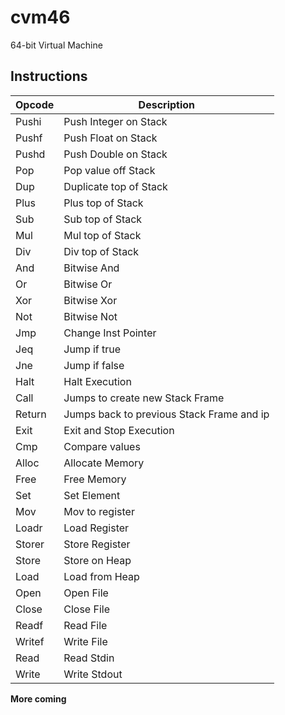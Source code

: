 # cvm46

64-bit Virtual Machine

## Instructions

| Opcode | Description             |
|--------|-------------------------|
| Pushi  | Push Integer on Stack   |
| Pushf  | Push Float on Stack     |
| Pushd  | Push Double on Stack    |
| Pop    | Pop value off Stack     |
| Dup    | Duplicate top of Stack  |
| Plus   | Plus top of Stack       |
| Sub    | Sub top of Stack        |
| Mul    | Mul top of Stack        |
| Div    | Div top of Stack        | 
| And    | Bitwise And             |
| Or     | Bitwise Or              |
| Xor    | Bitwise Xor             |
| Not    | Bitwise Not             |
| Jmp    | Change Inst Pointer     |
| Jeq    | Jump if true            |
| Jne    | Jump if false           |
| Halt   | Halt Execution          |
| Call   | Jumps to create new Stack Frame |
| Return | Jumps back to previous Stack Frame and ip |
| Exit   | Exit and Stop Execution |
| Cmp    | Compare values          |
| Alloc  | Allocate Memory         |
| Free   | Free Memory             |
| Set    | Set Element             |
| Mov    | Mov to register         |
| Loadr  | Load Register           |
| Storer | Store Register          |
| Store  | Store on Heap           | 
| Load   | Load from Heap           |
| Open   | Open File               |
| Close  | Close File              |
| Readf  | Read File               |
| Writef | Write File              |
| Read   | Read Stdin              |
| Write  | Write Stdout            |

**More coming**
